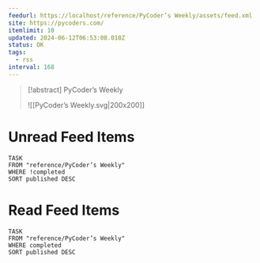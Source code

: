 ```yaml
---
feedurl: https://localhost/reference/PyCoder’s Weekly/assets/feed.xml
site: https://pycoders.com/
itemlimit: 10
updated: 2024-06-12T06:53:08.018Z
status: OK
tags:
  - rss
interval: 168
---
```


> [!abstract] PyCoder’s Weekly
> 
>
> ![[PyCoder’s Weekly.svg|200x200]]
# Unread Feed Items
~~~dataview
TASK
FROM "reference/PyCoder’s Weekly"
WHERE !completed
SORT published DESC
~~~

# Read Feed Items
~~~dataview
TASK
FROM "reference/PyCoder’s Weekly"
WHERE completed
SORT published DESC
~~~
